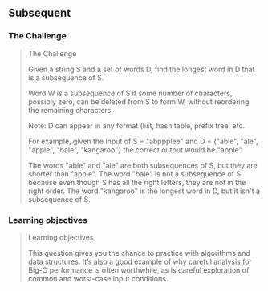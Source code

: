 ## Subsequent

### The Challenge
> The Challenge
> 
> Given a string S and a set of words D, find the longest word in D that is a subsequence of S.
> 
> Word W is a subsequence of S if some number of characters, possibly zero, can be deleted from S to form W, without reordering the remaining characters.
> 
> Note: D can appear in any format (list, hash table, prefix tree, etc.
> 
> For example, given the input of S = "abppplee" and D = {"able", "ale", "apple", "bale", "kangaroo"} the correct output would be "apple"
>
> The words "able" and "ale" are both subsequences of S, but they are shorter than "apple".
> The word "bale" is not a subsequence of S because even though S has all the right letters, they are not in the right order.
> The word "kangaroo" is the longest word in D, but it isn't a subsequence of S.

### Learning objectives
> Learning objectives
> 
> This question gives you the chance to practice with algorithms and data structures. 
> It’s also a good example of why careful analysis for Big-O performance is often worthwhile, as is careful exploration of common and worst-case input conditions.
